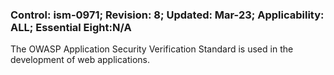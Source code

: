 ### Control: ism-0971; Revision: 8; Updated: Mar-23; Applicability: ALL; Essential Eight:N/A
<p>The OWASP Application Security Verification Standard is used in the development of web applications.</p>
